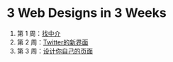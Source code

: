 # 3 Web Designs in 3 Weeks

1. 第 1 周：[找中介](https://juntao.gitbooks.io/3-web-designs-in-3-weeks/content/find_an_agent/index.html) 
2. 第 2 周：[Twitter的新界面](https://juntao.gitbooks.io/3-web-designs-in-3-weeks/content/twitters_new_face/index.html)
3. 第 3 周：[设计你自己的页面](https://juntao.gitbooks.io/3-web-designs-in-3-weeks/content/design_your_own_site/index.html)
